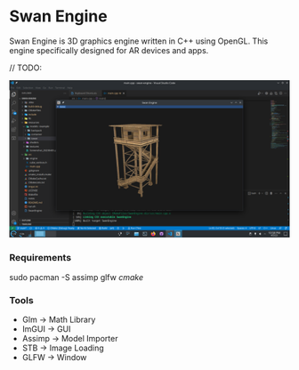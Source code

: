 # Swan Engine
Swan Engine is 3D graphics engine written in C++ using OpenGL. This engine specifically designed for AR devices and apps.

// TODO:

![Referance](https://raw.githubusercontent.com/nizamsaltan/swan-engine/main/resources/Screenshot_20230405.png)

### Requirements
sudo pacman -S assimp glfw *cmake* 


### Tools
- Glm -> Math Library
- ImGUI -> GUI
- Assimp -> Model Importer
- STB -> Image Loading
- GLFW -> Window